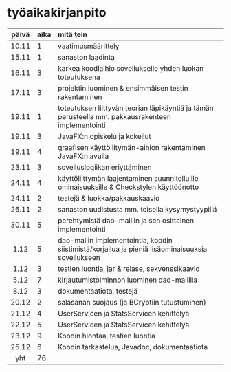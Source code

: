 # työaikakirjanpito

| päivä | aika | mitä tein  |
| :----:|:-----| :-----|
| 10.11 | 1    | vaatimusmäärittely|
| 15.11 | 1    | sanaston laadinta |
| 16.11 | 3    | karkea koodiaihio sovellukselle yhden luokan toteutuksena |
| 17.11 | 3    | projektin luominen & ensimmäisen testin rakentaminen |
| 19.11 | 1    | toteutuksen liittyvän teorian läpikäyntiä ja tämän perusteella mm. pakkausrakenteen implementointi |
| 19.11 | 3    | JavaFX:n opiskelu ja kokeilut |
| 19.11 | 4    | graafisen käyttöliitymän-aihion rakentaminen JavaFX:n avulla |
| 23.11 | 3    | sovelluslogiikan eriyttäminen |
| 24.11 | 4    | käyttöliittymän laajentaminen suunnitelluille ominaisuuksille & Checkstylen käyttöönotto |
| 24.11 | 2    | testejä & luokka/pakkauskaavio |
| 26.11 | 2    | sanaston uudistusta mm. toisella kysymystyypillä |
| 30.11 | 5    | perehtymistä dao-malliin ja sen osittainen implementointi |
| 1.12  | 5    | dao-mallin implementointia, koodin siistimistä/korjailua ja pieniä lisäominaisuuksia sovellukseen |
| 1.12  | 3    | testien luontia, jar & relase, sekvenssikaavio |
| 5.12  | 7    | kirjautumistoiminnon luominen dao-mallilla |
| 8.12  | 3    | dokumentaatiota, testejä |
| 20.12 | 2    | salasanan suojaus (ja BCryptiin tutustuminen)|
| 21.12 | 4    | UserServicen ja StatsServicen kehittelyä |
| 22.12 | 5    | UserServicen ja StatsServicen kehittelyä |
| 23.12 | 9    | Koodin hiontaa, testien luontia |
| 25.12 | 6    | Koodin tarkastelua, Javadoc, dokumentaatiota |
| yht   | 76   |  | 

